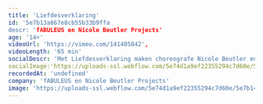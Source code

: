 ```yaml
---
title: 'Liefdesverklaring'
id: '5e7b13a667e8cb55b33b9ffa
descr: 'fABULEUS en Nicole Beutler Projects'
age: '14+'
videoUrl: 'https://vimeo.com/141405842',
videoLength: '65 min'
socialDescr: 'Met Liefdesverklaring maken choreografe Nicole Beutler en toneelschrijfster Magne van den Berg een schaduwversie van het ophefmakende Publikumsbeschimpfung van Peter Handke uit 1966, dat de toenmalige theaterwetten van tafel veegde. Liefdesverklaring keert de tekst om tot een verleidelijke en verwarrende lofzang aan het theater en het publiek; uitgesproken, gedanst en gebeatboxt door zes jonge spelers en voortgestuwd door de onweerstaanbare elektronische beats van DJ/componist Gary Shepherd.'
socialImage:'https://uploads-ssl.webflow.com/5e74d1a9ef22355294c7d60e/5e7b14a4dba97fbce607fedb_fabuleus_liefdesverklaring.jpg'
recordedAt: 'undefined'
company: 'fABULEUS en Nicole Beutler Projects'
image: 'https://uploads-ssl.webflow.com/5e74d1a9ef22355294c7d60e/5e7b14a4dba97fbce607fedb_fabuleus_liefdesverklaring.jpg'
---
```

